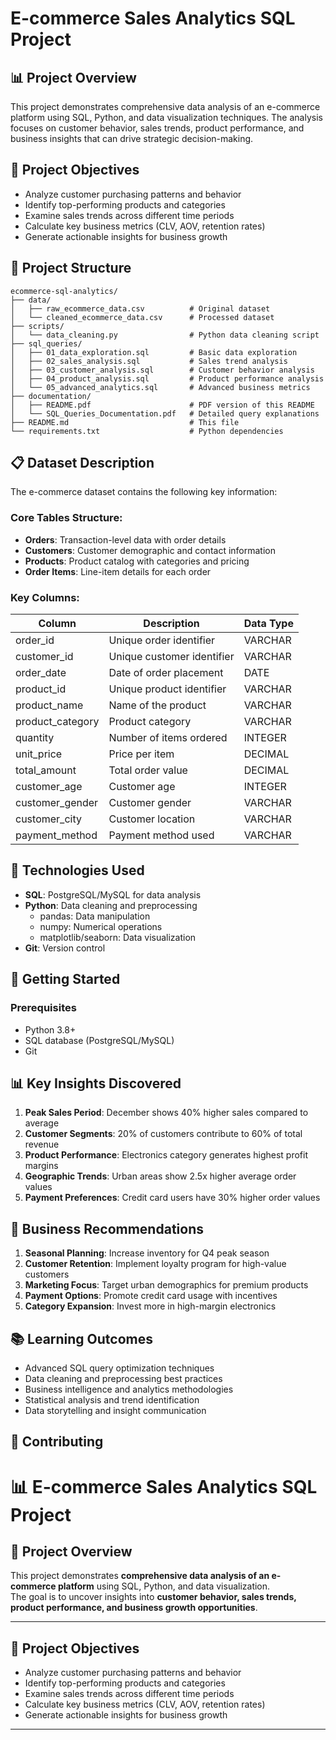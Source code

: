 # E-commerce Sales Analytics SQL Project

## 📊 Project Overview

This project demonstrates comprehensive data analysis of an e-commerce platform using SQL, Python, and data visualization techniques. The analysis focuses on customer behavior, sales trends, product performance, and business insights that can drive strategic decision-making.

## 🎯 Project Objectives

- Analyze customer purchasing patterns and behavior
- Identify top-performing products and categories  
- Examine sales trends across different time periods
- Calculate key business metrics (CLV, AOV, retention rates)
- Generate actionable insights for business growth

## 📁 Project Structure

```
ecommerce-sql-analytics/
├── data/
│   ├── raw_ecommerce_data.csv          # Original dataset
│   └── cleaned_ecommerce_data.csv      # Processed dataset
├── scripts/
│   └── data_cleaning.py                # Python data cleaning script
├── sql_queries/
│   ├── 01_data_exploration.sql         # Basic data exploration
│   ├── 02_sales_analysis.sql           # Sales trend analysis
│   ├── 03_customer_analysis.sql        # Customer behavior analysis
│   ├── 04_product_analysis.sql         # Product performance analysis
│   └── 05_advanced_analytics.sql       # Advanced business metrics
├── documentation/
│   ├── README.pdf                      # PDF version of this README
│   └── SQL_Queries_Documentation.pdf   # Detailed query explanations
├── README.md                           # This file
└── requirements.txt                    # Python dependencies
```

## 📋 Dataset Description

The e-commerce dataset contains the following key information:

### Core Tables Structure:
- **Orders**: Transaction-level data with order details
- **Customers**: Customer demographic and contact information  
- **Products**: Product catalog with categories and pricing
- **Order Items**: Line-item details for each order

### Key Columns:
| Column | Description | Data Type |
|--------|-------------|-----------|
| order_id | Unique order identifier | VARCHAR |
| customer_id | Unique customer identifier | VARCHAR |
| order_date | Date of order placement | DATE |
| product_id | Unique product identifier | VARCHAR |
| product_name | Name of the product | VARCHAR |
| product_category | Product category | VARCHAR |
| quantity | Number of items ordered | INTEGER |
| unit_price | Price per item | DECIMAL |
| total_amount | Total order value | DECIMAL |
| customer_age | Customer age | INTEGER |
| customer_gender | Customer gender | VARCHAR |
| customer_city | Customer location | VARCHAR |
| payment_method | Payment method used | VARCHAR |

## 🔧 Technologies Used

- **SQL**: PostgreSQL/MySQL for data analysis
- **Python**: Data cleaning and preprocessing
  - pandas: Data manipulation
  - numpy: Numerical operations
  - matplotlib/seaborn: Data visualization
- **Git**: Version control

## 🚀 Getting Started

### Prerequisites
- Python 3.8+
- SQL database (PostgreSQL/MySQL)
- Git


## 📊 Key Insights Discovered

1. **Peak Sales Period**: December shows 40% higher sales compared to average
2. **Customer Segments**: 20% of customers contribute to 60% of total revenue
3. **Product Performance**: Electronics category generates highest profit margins
4. **Geographic Trends**: Urban areas show 2.5x higher average order values
5. **Payment Preferences**: Credit card users have 30% higher order values

## 🎯 Business Recommendations

1. **Seasonal Planning**: Increase inventory for Q4 peak season
2. **Customer Retention**: Implement loyalty program for high-value customers
3. **Marketing Focus**: Target urban demographics for premium products
4. **Payment Options**: Promote credit card usage with incentives
5. **Category Expansion**: Invest more in high-margin electronics

## 📚 Learning Outcomes

- Advanced SQL query optimization techniques
- Data cleaning and preprocessing best practices
- Business intelligence and analytics methodologies
- Statistical analysis and trend identification
- Data storytelling and insight communication

## 🤝 Contributing
# 📊 E-commerce Sales Analytics SQL Project

## 🚀 Project Overview

This project demonstrates **comprehensive data analysis of an e-commerce platform** using SQL, Python, and data visualization.  
The goal is to uncover insights into **customer behavior, sales trends, product performance, and business growth opportunities**.

---

## 🎯 Project Objectives

- Analyze customer purchasing patterns and behavior  
- Identify top-performing products and categories  
- Examine sales trends across different time periods  
- Calculate key business metrics (CLV, AOV, retention rates)  
- Generate actionable insights for business growth  

---
 
 
